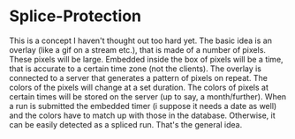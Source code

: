 # Splice-Protection
This is a concept I haven't thought out too hard yet. The basic idea is an overlay (like a gif on a stream etc.), that is made of a number of pixels. These pixels will be large. Embedded inside the box of pixels will be a time, that is accurate to a certain time zone (not the clients). The overlay is connected to a server that generates a pattern of pixels on repeat. The colors of the pixels
will change at a set duration. The colors of pixels at certain times will be stored on the server (up to say, a month/further). When a run is submitted the embedded timer (i suppose it needs a date as well) and the colors have to match up with those in the database. Otherwise, it can be easily detected as a spliced run. That's the general idea.
